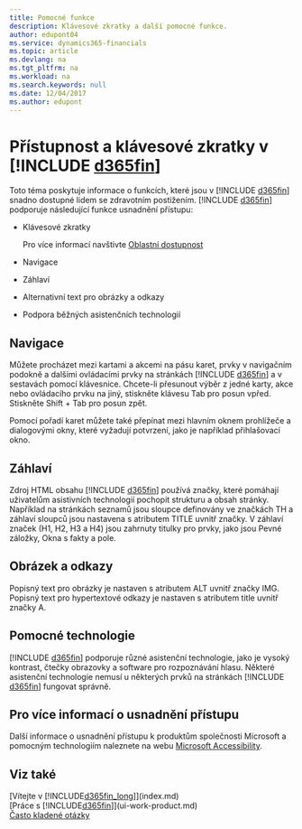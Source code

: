 ```yaml
---
title: Pomocné funkce
description: Klávesové zkratky a další pomocné funkce.
author: edupont04
ms.service: dynamics365-financials
ms.topic: article
ms.devlang: na
ms.tgt_pltfrm: na
ms.workload: na
ms.search.keywords: null
ms.date: 12/04/2017
ms.author: edupont
---
```

# <a name="accessibility-and-keyboard-shortcuts-in-include-d365finincludesd365fin_mdmd"></a>Přístupnost a klávesové zkratky v [!INCLUDE [d365fin](includes/d365fin_md.md)]
Toto téma poskytuje informace o funkcích, které jsou v [!INCLUDE [d365fin](includes/d365fin_md.md)] snadno dostupné lidem se zdravotním postižením. [!INCLUDE [d365fin](includes/d365fin_md.md)] podporuje následující funkce usnadnění přístupu:  

-   Klávesové zkratky

    Pro více informací navštivte [Oblastní dostupnost](keyboard-shortcuts.md)

-   Navigace  

-   Záhlaví  

-   Alternativní text pro obrázky a odkazy  

-   Podpora běžných asistenčních technologií  

<!-- moved to separate article
##  <a name="Keyboard"></a> Keyboard Shortcuts in the browser
 [!INCLUDE[d365fin](includes/d365fin_md.md)] supports the keyboard shortcuts that are supported by most web browsers. The keyboard shortcuts described here refer to the U.S. keyboard layout. The layout of the keys on other keyboards may not correspond exactly to the keys on a U.S. keyboard.  

|To do this|Press|  
|----------------|-----------|  
|To move focus to the next or previous control or element on a page, such as buttons, fields, or items in a list.|Tab, Shift+Tab|  
|To enable or access the element or control that is in focus.|Enter|  
|To scroll items up and down in a list.|Up Arrow, Down Arrow|  
|To scroll columns of an item left and right in a list.|Left Arrow, Right Arrow|  
|To open a drop-down list or look up a value for a field.|Alt+Down Arrow|  
|To move focus to the next element outside the list.|Ctrl + Enter|  
|To see the transactions that resulted in a calculated value in a field.|Alt+Right Arrow|  

-->

##  <a name="Navigation"></a> Navigace  
 Můžete procházet mezi kartami a akcemi na pásu karet, prvky v navigačním podokně a dalšími ovládacími prvky na stránkách [!INCLUDE [d365fin](includes/d365fin_md.md)] a v sestavách pomocí klávesnice. Chcete-li přesunout výběr z jedné karty, akce nebo ovládacího prvku na jiný, stiskněte klávesu Tab pro posun vpřed. Stiskněte Shift + Tab pro posun zpět.  

 Pomocí pořadí karet můžete také přepínat mezi hlavním oknem prohlížeče a dialogovými okny, které vyžadují potvrzení, jako je například přihlašovací okno.  

##  <a name="Headings"></a> Záhlaví  
 Zdroj HTML obsahu [!INCLUDE [d365fin](includes/d365fin_md.md)] používá značky, které pomáhají uživatelům asistivních technologií pochopit strukturu a obsah stránky. Například na stránkách seznamů jsou sloupce definovány ve značkách TH a záhlaví sloupců jsou nastavena s atributem TITLE uvnitř značky. V záhlaví značek (H1, H2, H3 a H4) jsou zahrnuty titulky pro prvky, jako jsou Pevné záložky, Okna s fakty a pole.  

##  <a name="Images"></a> Obrázek a odkazy  
 Popisný text pro obrázky je nastaven s atributem ALT uvnitř značky IMG. Popisný text pro hypertextové odkazy je nastaven s atributem title uvnitř značky A.  

##  <a name="AssistiveTech"></a> Pomocné technologie  
[!INCLUDE [d365fin](includes/d365fin_md.md)] podporuje různé asistenční technologie, jako je vysoký kontrast, čtečky obrazovky a software pro rozpoznávání hlasu. Některé asistenční technologie nemusí u některých prvků na stránkách [!INCLUDE [d365fin](includes/d365fin_md.md)] fungovat správně.  

## <a name="for-more-accessibility-information"></a>Pro více informací o usnadnění přístupu  
Další informace o usnadnění přístupu k produktům společnosti Microsoft a pomocným technologiím naleznete na webu [Microsoft Accessibility](http://go.microsoft.com/fwlink/?LinkId=262160).

## <a name="see-also"></a>Viz také
[Vítejte v [!INCLUDE[d365fin_long](includes/d365fin_long_md.md)]](index.md)  
[Práce s [!INCLUDE[d365fin](includes/d365fin_md.md)]](ui-work-product.md)  
[Často kladené otázky](across-faq.md)  
